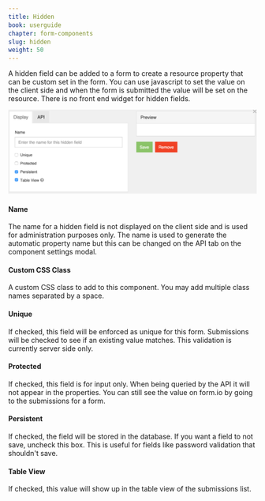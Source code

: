 ```yaml
---
title: Hidden
book: userguide
chapter: form-components
slug: hidden
weight: 50
---
```


A hidden field can be added to a form to create a resource property that can be custom set in the form. You can use javascript to set the value on the client side and when the form is submitted the value will be set on the resource. There is no front end widget for hidden fields.

![](/assets/img/hidden.png)

#### Name

The name for a hidden field is not displayed on the client side and is used for administration purposes only. The name is used to generate the automatic property name but this can be changed on the API tab on the component settings modal.

#### Custom CSS Class

A custom CSS class to add to this component. You may add multiple class names separated by a space.

#### Unique

If checked, this field will be enforced as unique for this form. Submissions will be checked to see if an existing value matches. This validation is currently server side only.

#### Protected

If checked, this field is for input only. When being queried by the API it will not appear in the properties. You can still see the value on form.io by going to the submissions for a form.

#### Persistent

If checked, the field will be stored in the database. If you want a field to not save, uncheck this box. This is useful for fields like password validation that shouldn't save.

#### Table View

If checked, this value will show up in the table view of the submissions list.

